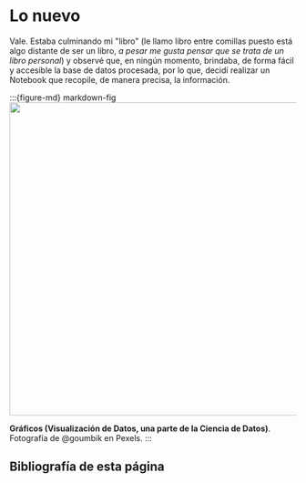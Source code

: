 # Lo nuevo

Vale. Estaba culminando mi "libro" (le llamo libro entre comillas puesto está algo distante de ser un libro, *a pesar me gusta pensar que se trata de un libro personal*) y observé que, en ningún momento, brindaba, de forma fácil y accesible la base de datos procesada, por lo que, decidí realizar un Notebook que recopile, de manera precisa, la información.

:::{figure-md} markdown-fig
<img src="https://images.pexels.com/photos/669615/pexels-photo-669615.jpeg?auto=compress&cs=tinysrgb&dpr=2&h=650&w=940" width="550px">

**Gráficos (Visualización de Datos, una parte de la Ciencia de Datos)**. Fotografía de @goumbik en Pexels.
:::


## Bibliografía de esta página

```{footbibliography}
```